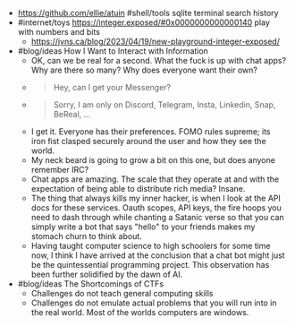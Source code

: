 - https://github.com/ellie/atuin #shell/tools sqlite terminal search history
- #internet/toys https://integer.exposed/#0x0000000000000140 play with numbers and bits
	- https://jvns.ca/blog/2023/04/19/new-playground-integer-exposed/
- #blog/ideas How I Want to Interact with Information
	- OK, can we be real for a second. What the fuck is up with chat apps? Why are there so many? Why does everyone want their own?
	- > Hey, can I get your Messenger?
	- > Sorry, I am only on Discord, Telegram, Insta, Linkedin, Snap, BeReal, ...
	- I get it. Everyone has their preferences. FOMO rules supreme; its iron fist clasped securely around the user and how they see the world.
	- My neck beard is going to grow a bit on this one, but does anyone remember IRC?
	- Chat apps are amazing. The scale that they operate at and with the expectation of being able to distribute rich media? Insane.
	- The thing that always kills my inner hacker, is when I look at the API docs for these services. Oauth scopes, API keys, the fire hoops you need to dash through while chanting a Satanic verse so that you can simply write a bot that says "hello" to your friends makes my stomach churn to think about.
	- Having taught computer science to high schoolers for some time now, I think I have arrived at the conclusion that a chat bot might just be the quintessential programming project. This observation has been further solidified by the dawn of AI.
- #blog/ideas The Shortcomings of CTFs
	- Challenges do not teach general computing skills
	- Challenges do not emulate actual problems that you will run into in the real world. Most of the worlds computers are windows.